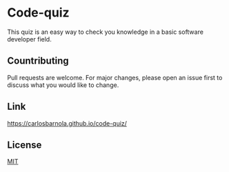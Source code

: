 # Code-quiz

This quiz is an easy way to check you knowledge in a basic software developer field. 

## Countributing

Pull requests are welcome. For major changes, please open an issue first to discuss what you would like to change.

## Link

https://carlosbarnola.github.io/code-quiz/

## License 

[MIT](https://choosealicense.com/licenses/mit/)